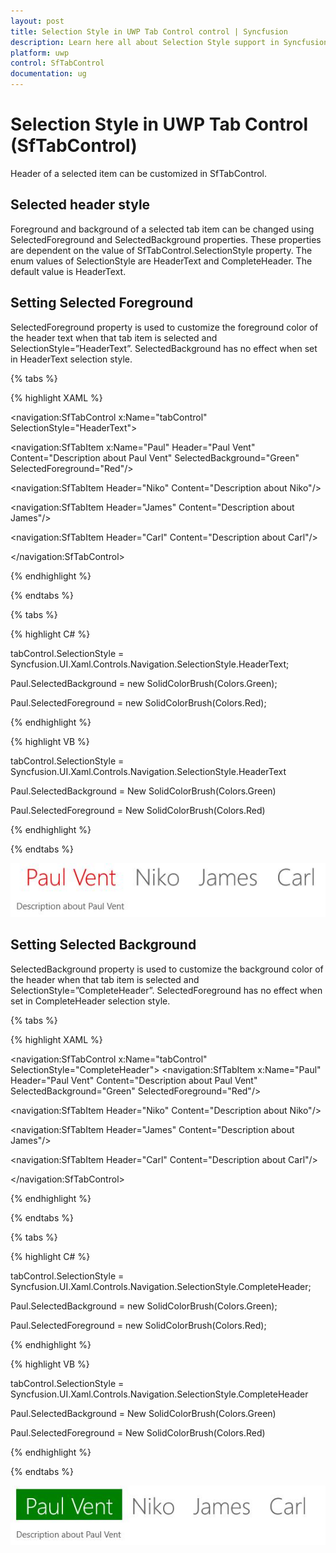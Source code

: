 ```yaml
---
layout: post
title: Selection Style in UWP Tab Control control | Syncfusion
description: Learn here all about Selection Style support in Syncfusion UWP Tab Control (SfTabControl) control and more.
platform: uwp
control: SfTabControl
documentation: ug
---
```


# Selection Style in UWP Tab Control (SfTabControl)

Header of a selected item can be customized in SfTabControl.

## Selected header style

Foreground and background of a selected tab item can be changed using SelectedForeground and SelectedBackground properties. These properties are dependent on the value of SfTabControl.SelectionStyle property. The enum values of SelectionStyle are HeaderText and CompleteHeader. The default value is HeaderText.

## Setting Selected Foreground

SelectedForeground property is used to customize the foreground color of the header text when that tab item is selected and SelectionStyle=”HeaderText”. SelectedBackground has no effect when set in HeaderText selection style.

{% tabs %}

{% highlight XAML %}

<navigation:SfTabControl x:Name="tabControl" SelectionStyle="HeaderText">

<navigation:SfTabItem x:Name="Paul" Header="Paul Vent"
                      Content="Description about Paul Vent"
					  SelectedBackground="Green" SelectedForeground="Red"/>

<navigation:SfTabItem Header="Niko" Content="Description about Niko"/>

<navigation:SfTabItem Header="James" Content="Description about James"/>

<navigation:SfTabItem Header="Carl" Content="Description about Carl"/>

</navigation:SfTabControl>

{% endhighlight %}

{% endtabs %}

{% tabs %}

{% highlight C# %}

tabControl.SelectionStyle = Syncfusion.UI.Xaml.Controls.Navigation.SelectionStyle.HeaderText;

Paul.SelectedBackground = new SolidColorBrush(Colors.Green);

Paul.SelectedForeground = new SolidColorBrush(Colors.Red);


{% endhighlight %}

{% highlight VB %}

tabControl.SelectionStyle = Syncfusion.UI.Xaml.Controls.Navigation.SelectionStyle.HeaderText

Paul.SelectedBackground = New SolidColorBrush(Colors.Green)

Paul.SelectedForeground = New SolidColorBrush(Colors.Red)

{% endhighlight %}

{% endtabs %}

![Selection-Style-img1](Selection-Style-images/Selection-Style-img1.jpeg)


## Setting Selected Background

SelectedBackground property is used to customize the background color of the header when that tab item is selected and SelectionStyle=”CompleteHeader”. SelectedForeground has no effect when set in CompleteHeader selection style.

{% tabs %}

{% highlight XAML %}

<navigation:SfTabControl x:Name="tabControl" SelectionStyle="CompleteHeader">
<navigation:SfTabItem x:Name="Paul" Header="Paul Vent"
                      Content="Description about Paul Vent"
					  SelectedBackground="Green" SelectedForeground="Red"/>

<navigation:SfTabItem Header="Niko" Content="Description about Niko"/>

<navigation:SfTabItem Header="James" Content="Description about James"/>

<navigation:SfTabItem Header="Carl" Content="Description about Carl"/>

</navigation:SfTabControl>

{% endhighlight %}

{% endtabs %}

{% tabs %}

{% highlight C# %}

tabControl.SelectionStyle = Syncfusion.UI.Xaml.Controls.Navigation.SelectionStyle.CompleteHeader;

Paul.SelectedBackground = new SolidColorBrush(Colors.Green);

Paul.SelectedForeground = new SolidColorBrush(Colors.Red);

{% endhighlight %}

{% highlight VB %}

tabControl.SelectionStyle = Syncfusion.UI.Xaml.Controls.Navigation.SelectionStyle.CompleteHeader

Paul.SelectedBackground = New SolidColorBrush(Colors.Green)

Paul.SelectedForeground = New SolidColorBrush(Colors.Red)

{% endhighlight %}

{% endtabs %}


![Selection-Style-img2](Selection-Style-images/Selection-Style-img2.jpeg)


